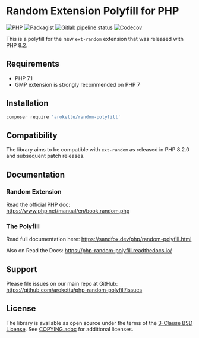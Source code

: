 # Random Extension Polyfill for PHP

[![PHP](https://img.shields.io/packagist/php-v/arokettu/random-polyfill/dev-master.svg?style=flat-square)](https://packagist.org/packages/arokettu/random-polyfill)
[![Packagist](https://img.shields.io/packagist/l/arokettu/random-polyfill.svg?style=flat-square)][COPYING]
[![Gitlab pipeline status](https://img.shields.io/gitlab/pipeline/sandfox/php-random-polyfill/master.svg?style=flat-square)](https://gitlab.com/sandfox/php-random-polyfill/-/pipelines)
[![Codecov](https://img.shields.io/codecov/c/gl/sandfox/php-random-polyfill?style=flat-square)](https://codecov.io/gl/sandfox/php-random-polyfill/)

This is a polyfill for the new `ext-random` extension that was released with PHP 8.2.

## Requirements

* PHP 7.1
* GMP extension is strongly recommended on PHP 7

## Installation

```bash
composer require 'arokettu/random-polyfill'
```

## Compatibility

The library aims to be compatible with `ext-random` as released in PHP 8.2.0 and subsequent patch releases.

## Documentation

### Random Extension

Read the official PHP doc: https://www.php.net/manual/en/book.random.php

### The Polyfill

Read full documentation here: <https://sandfox.dev/php/random-polyfill.html>

Also on Read the Docs: <https://php-random-polyfill.readthedocs.io/>

## Support

Please file issues on our main repo at GitHub: <https://github.com/arokettu/php-random-polyfill/issues>

## License

The library is available as open source under the terms of the [3-Clause BSD License].
See [COPYING.adoc][COPYING] for additional licenses.

[3-Clause BSD License]: LICENSE.md
[COPYING]: COPYING.adoc
